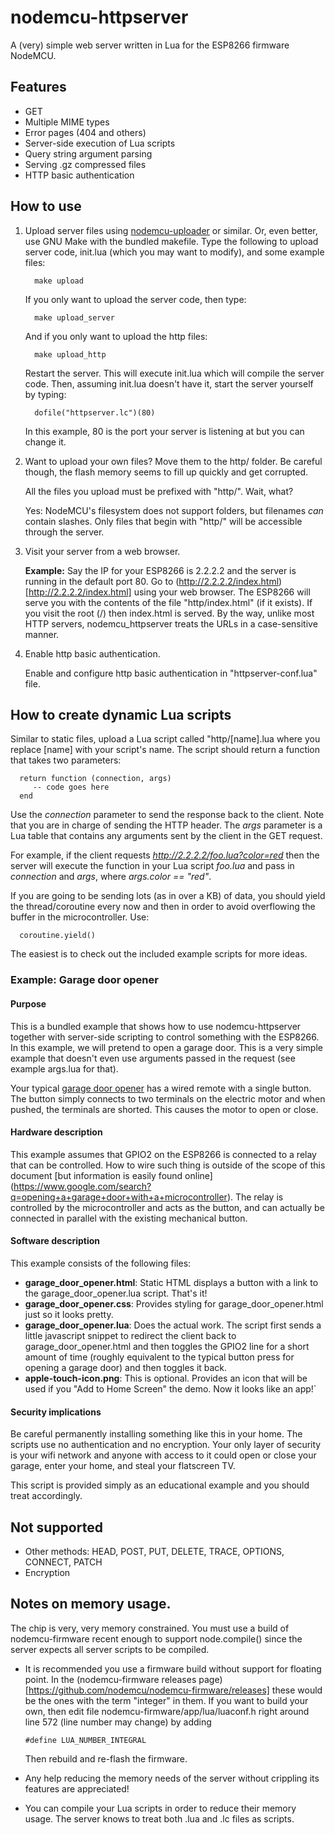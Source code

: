 # nodemcu-httpserver
A (very) simple web server written in Lua for the ESP8266 firmware NodeMCU.

## Features

* GET
* Multiple MIME types
* Error pages (404 and others)
* Server-side execution of Lua scripts
* Query string argument parsing
* Serving .gz compressed files
* HTTP basic authentication

## How to use

1. Upload server files using [nodemcu-uploader](https://github.com/kmpm/nodemcu-uploader) or similar.
   Or, even better, use GNU Make with the bundled makefile. Type the following to upload
   server code, init.lua (which you may want to modify), and some example files:

         make upload

   If you only want to upload the server code, then type:

         make upload_server

   And if you only want to upload the http files:

         make upload_http

   Restart the server. This will execute init.lua which will compile the server code.
   Then, assuming init.lua doesn't have it, start the server yourself by typing:

         dofile("httpserver.lc")(80)

   In this example, 80 is the port your server is listening at but you can change it.

2. Want to upload your own files? Move them to the http/ folder. Be careful though,
   the flash memory seems to fill up quickly and get corrupted.

   All the files you upload must be prefixed with "http/". Wait, what?

   Yes: NodeMCU's filesystem does not support folders, but filenames *can* contain slashes.
   Only files that begin with "http/" will be accessible through the server.

3. Visit your server from a web browser.

   __Example:__ Say the IP for your ESP8266 is 2.2.2.2 and the server is
   running in the default port 80. Go to (http://2.2.2.2/index.html)[http://2.2.2.2/index.html] using your web browser.
   The ESP8266 will serve you with the contents of the file "http/index.html" (if it exists). If you visit the root (/)
   then index.html is served. By the way, unlike most HTTP servers, nodemcu_httpserver treats the URLs in a
   case-sensitive manner.

4. Enable http basic authentication.

   Enable and configure http basic authentication in "httpserver-conf.lua" file.

## How to create dynamic Lua scripts

   Similar to static files, upload a Lua script called "http/[name].lua where you replace [name] with your script's name.
   The script should return a function that takes two parameters:

      return function (connection, args)
         -- code goes here
      end

   Use the _connection_ parameter to send the response back to the client. Note that you are in charge of sending the HTTP header.
   The _args_ parameter is a Lua table that contains any arguments sent by the client in the GET request.

   For example, if the client requests _http://2.2.2.2/foo.lua?color=red_ then the server will execute the function
   in your Lua script _foo.lua_ and pass in _connection_ and _args_, where _args.color == "red"_.

   If you are going to be sending lots (as in over a KB) of data, you should yield the thread/coroutine every now and then
   in order to avoid overflowing the buffer in the microcontroller. Use:

      coroutine.yield()

   The easiest is to check out the included example scripts for more ideas.

### Example: Garage door opener

#### Purpose

   This is a bundled example that shows how to use nodemcu-httpserver
   together with server-side scripting to control something with the
   ESP8266. In this example, we will pretend to open a garage door.
   This is a very simple example that doesn't even use arguments passed
   in the request (see example args.lua for that).

   Your typical [garage door opener](http://en.wikipedia.org/wiki/Garage_door_opener)
   has a wired remote with a single button. The button simply connects to
   two terminals on the electric motor and when pushed, the terminals are
   shorted. This causes the motor to open or close.

#### Hardware description

   This example assumes that GPIO2 on the ESP8266 is connected to a relay
   that can be controlled. How to wire such thing is outside of the scope
   of this document [but information is easily found online]
   (https://www.google.com/search?q=opening+a+garage+door+with+a+microcontroller).
   The relay is controlled by the microcontroller and acts as the button,
   and can actually be connected in parallel with the existing mechanical button.

#### Software description

   This example consists of the following files:

   * **garage_door_opener.html**: Static HTML displays a button with a link
   to the garage_door_opener.lua script. That's it!
   * **garage_door_opener.css**: Provides styling for garage_door_opener.html
   just so it looks pretty.
   * **garage_door_opener.lua**: Does the actual work. The script first sends
   a little javascript snippet to redirect the client back to garage_door_opener.html
   and then toggles the GPIO2 line for a short amount of time (roughly equivalent to
   the typical button press for opening a garage door) and then toggles it back.
   * **apple-touch-icon.png**: This is optional. Provides an icon that
   will be used if you "Add to Home Screen" the demo. Now it looks like an app!`

#### Security implications

   Be careful permanently installing something like this in your home. The
   scripts use no authentication and no encryption. Your only layer of
   security is your wifi network and anyone with access to it could open
   or close your garage, enter your home, and steal your flatscreen TV.

   This script is provided simply as an educational example and you should
   treat accordingly.

## Not supported

* Other methods: HEAD, POST, PUT, DELETE, TRACE, OPTIONS, CONNECT, PATCH
* Encryption

## Notes on memory usage.

   The chip is very, very memory constrained. You must use a build of nodemcu-firmware recent enough to support
   node.compile() since the server expects all server scripts to be compiled.

   * It is recommended you use a firmware build without support for floating point.
   In the (nodemcu-firmware releases page)[https://github.com/nodemcu/nodemcu-firmware/releases] these would be the ones
   with the term "integer" in them. If you want to build your own, then edit file nodemcu-firmware/app/lua/luaconf.h right
   around line 572 (line number may change) by adding

         #define LUA_NUMBER_INTEGRAL

     Then rebuild and re-flash the firmware.

   * Any help reducing the memory needs of the server without crippling its features are appreciated!

   * You can compile your Lua scripts in order to reduce their memory usage. The server knows to treat
   both .lua and .lc files as scripts.
